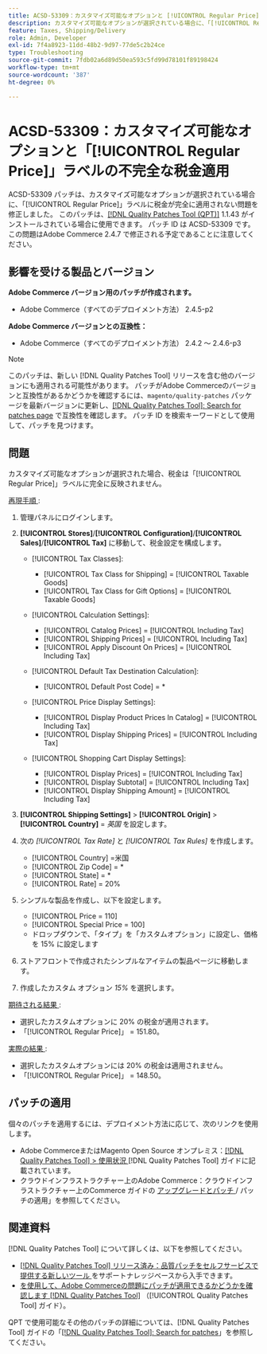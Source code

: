 ```yaml
---
title: ACSD-53309：カスタマイズ可能なオプションと [!UICONTROL Regular Price] ラベルの不完全な納税申請
description: カスタマイズ可能なオプションが選択されている場合に、「[!UICONTROL Regular Price]」ラベルに税金が完全に適用されないAdobe Commerceの問題を修正するために、ACSD-53309 パッチを適用します。
feature: Taxes, Shipping/Delivery
role: Admin, Developer
exl-id: 7f4a8923-11dd-48b2-9d97-77de5c2b24ce
type: Troubleshooting
source-git-commit: 7fdb02a6d89d50ea593c5fd99d78101f89198424
workflow-type: tm+mt
source-wordcount: '387'
ht-degree: 0%

---
```


# ACSD-53309：カスタマイズ可能なオプションと「[!UICONTROL Regular Price]」ラベルの不完全な税金適用

ACSD-53309 パッチは、カスタマイズ可能なオプションが選択されている場合に、「[!UICONTROL Regular Price]」ラベルに税金が完全に適用されない問題を修正しました。 このパッチは、[[!DNL Quality Patches Tool (QPT)]](https://experienceleague.adobe.com/en/docs/commerce-operations/tools/quality-patches-tool/quality-patches-tool-to-self-serve-quality-patches) 1.1.43 がインストールされている場合に使用できます。 パッチ ID は ACSD-53309 です。 この問題はAdobe Commerce 2.4.7 で修正される予定であることに注意してください。

## 影響を受ける製品とバージョン

**Adobe Commerce バージョン用のパッチが作成されます。**

* Adobe Commerce（すべてのデプロイメント方法） 2.4.5-p2

**Adobe Commerce バージョンとの互換性：**

* Adobe Commerce（すべてのデプロイメント方法） 2.4.2 ～ 2.4.6-p3

>[!NOTE]
>
>このパッチは、新しい [!DNL Quality Patches Tool] リリースを含む他のバージョンにも適用される可能性があります。 パッチがAdobe Commerceのバージョンと互換性があるかどうかを確認するには、`magento/quality-patches` パッケージを最新バージョンに更新し、[[!DNL Quality Patches Tool]: Search for patches page](https://experienceleague.adobe.com/tools/commerce-quality-patches/index.html) で互換性を確認します。 パッチ ID を検索キーワードとして使用して、パッチを見つけます。

## 問題

カスタマイズ可能なオプションが選択された場合、税金は「[!UICONTROL Regular Price]」ラベルに完全に反映されません。

<u> 再現手順 </u>:

1. 管理パネルにログインします。
1. **[!UICONTROL Stores]**/**[!UICONTROL Configuration]**/**[!UICONTROL Sales]**/**[!UICONTROL Tax]** に移動して、税金設定を構成します。

   * [!UICONTROL Tax Classes]:

      * [!UICONTROL Tax Class for Shipping] = [!UICONTROL Taxable Goods]
      * [!UICONTROL Tax Class for Gift Options] = [!UICONTROL Taxable Goods]

   * [!UICONTROL Calculation Settings]:

      * [!UICONTROL Catalog Prices] = [!UICONTROL Including Tax]
      * [!UICONTROL Shipping Prices] = [!UICONTROL Including Tax]
      * [!UICONTROL Apply Discount On Prices] = [!UICONTROL Including Tax]

   * [!UICONTROL Default Tax Destination Calculation]:

      * [!UICONTROL Default Post Code] = *

   * [!UICONTROL Price Display Settings]:

      * [!UICONTROL Display Product Prices In Catalog] = [!UICONTROL Including Tax]
      * [!UICONTROL Display Shipping Prices] = [!UICONTROL Including Tax]

   * [!UICONTROL Shopping Cart Display Settings]:

      * [!UICONTROL Display Prices] = [!UICONTROL Including Tax]
      * [!UICONTROL Display Subtotal] = [!UICONTROL Including Tax]
      * [!UICONTROL Display Shipping Amount] = [!UICONTROL Including Tax]

1. **[!UICONTROL Shipping Settings]** > **[!UICONTROL Origin]** > **[!UICONTROL Country]** = *英国* を設定します。

1. 次の *[!UICONTROL Tax Rate]* と *[!UICONTROL Tax Rules]* を作成します。

   * [!UICONTROL Country] =米国
   * [!UICONTROL Zip Code] = *
   * [!UICONTROL State] = *
   * [!UICONTROL Rate] = 20%
1. シンプルな製品を作成し、以下を設定します。
   * [!UICONTROL Price = 110]
   * [!UICONTROL Special Price = 100]
   * ドロップダウンで、「タイプ」を「カスタムオプション」に設定し、価格を 15% に設定します
1. ストアフロントで作成されたシンプルなアイテムの製品ページに移動します。
1. 作成したカスタム オプション *15%* を選択します。

<u> 期待される結果 </u>:

* 選択したカスタムオプションに 20% の税金が適用されます。
* 「[!UICONTROL Regular Price]」 = 151.80。

<u> 実際の結果 </u>:

* 選択したカスタムオプションには 20% の税金は適用されません。
* 「[!UICONTROL Regular Price]」 = 148.50。

## パッチの適用

個々のパッチを適用するには、デプロイメント方法に応じて、次のリンクを使用します。

* Adobe CommerceまたはMagento Open Source オンプレミス：[[!DNL Quality Patches Tool] > 使用状況 ](/help/tools/quality-patches-tool/usage.md)[!DNL Quality Patches Tool] ガイドに記載されています。
* クラウドインフラストラクチャー上のAdobe Commerce：クラウドインフラストラクチャー上のCommerce ガイドの [ アップグレードとパッチ ](https://experienceleague.adobe.com/docs/commerce-cloud-service/user-guide/develop/upgrade/apply-patches.html)/ パッチの適用」を参照してください。

## 関連資料

[!DNL Quality Patches Tool] について詳しくは、以下を参照してください。

* [[!DNL Quality Patches Tool]  リリース済み：品質パッチをセルフサービスで提供する新しいツール ](https://experienceleague.adobe.com/en/docs/commerce-operations/tools/quality-patches-tool/quality-patches-tool-to-self-serve-quality-patches) をサポートナレッジベースから入手できます。
* [ を使用して、Adobe Commerceの問題にパッチが適用できるかどうかを確認します  [!DNL Quality Patches Tool]](/help/tools/quality-patches-tool/patches-available-in-qpt/check-patch-for-magento-issue-with-magento-quality-patches.md) （[!UICONTROL Quality Patches Tool] ガイド）。


QPT で使用可能なその他のパッチの詳細については、[!DNL Quality Patches Tool] ガイドの「[[!DNL Quality Patches Tool]: Search for patches](https://experienceleague.adobe.com/tools/commerce-quality-patches/index.html)」を参照してください。
